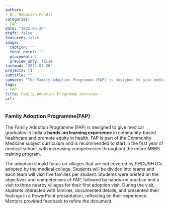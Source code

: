 ```yaml
---
authors:
- Dr. Debasish Pandit
categories:
- FAP
date: "2022-03-26"
draft: false
featured: false
image:
  caption: ''
  focal_point: ""
  placement: 2
  preview_only: false
lastmod: "2022-03-26"
projects: []
subtitle: ""
summary: "The Family Adoption Programme (FAP) is designed to give medical graduates in India a hands-on learning experience in community-based healthcare and promote equity in health"
tags:
- FAP
title: Family Adoption Programme overview
url: 
---
```


### Family Adoption Programme(FAP)

The Family Adoption Programme (FAP) is designed to give medical graduates in India a **hands-on learning experience** in community-based healthcare and promote equity in health. FAP is part of the Community Medicine subject curriculum and is recommended to start in the first year of medical school, with increasing competencies throughout the entire MBBS training program.

The adoption should focus on villages that are not covered by PHCs/RHTCs adopted by the medical college. Students will be divided into teams and each team will visit five families per student. Students were briefed on the objectives and competencies of FAP, followed by hands-on practice and a visit to three nearby villages for their first adoption visit. During the visit, students interacted with families, documented details, and presented their findings in a PowerPoint presentation, reflecting on their experience. Mentors provided feedback to refine the document.
